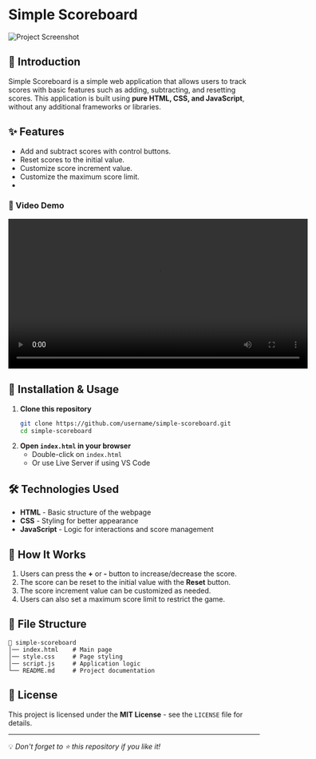 # Simple Scoreboard

![Project Screenshot](https://ibb.co.com/3mm8JPrh)

## 📌 Introduction
Simple Scoreboard is a simple web application that allows users to track scores with basic features such as adding, subtracting, and resetting scores. This application is built using **pure HTML, CSS, and JavaScript**, without any additional frameworks or libraries.

## ✨ Features
- Add and subtract scores with control buttons.
- Reset scores to the initial value.
- Customize score increment value.
- Customize the maximum score limit.
- 
### 🎥 Video Demo
<video width="600" controls>
  <source src="demo/demo.mp4" type="video/mp4">
  Your browser does not support the video tag.
</video>

## 🚀 Installation & Usage
1. **Clone this repository**
   ```sh
   git clone https://github.com/username/simple-scoreboard.git
   cd simple-scoreboard
   ```
2. **Open `index.html` in your browser**
   - Double-click on `index.html`
   - Or use Live Server if using VS Code

## 🛠 Technologies Used
- **HTML** - Basic structure of the webpage
- **CSS** - Styling for better appearance
- **JavaScript** - Logic for interactions and score management

## 📌 How It Works
1. Users can press the **+** or **-** button to increase/decrease the score.
2. The score can be reset to the initial value with the **Reset** button.
3. The score increment value can be customized as needed.
4. Users can also set a maximum score limit to restrict the game.

## 📄 File Structure
```
📂 simple-scoreboard
│── index.html    # Main page
│── style.css     # Page styling
│── script.js     # Application logic
└── README.md     # Project documentation
```

## 📜 License
This project is licensed under the **MIT License** - see the `LICENSE` file for details.

---
💡 *Don't forget to ⭐ this repository if you like it!*

